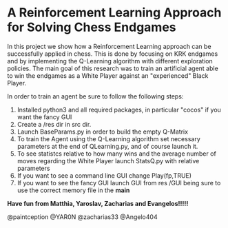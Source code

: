# A Reinforcement Learning Approach for Solving Chess Endgames

In this project we show how a Reinforcement Learning approach can be successfully applied in chess. This is done by focusing on KRK endgames and by implementing the Q-Learning algorithm with different exploration policies. The main goal of this research was to train an artificial agent able to win the endgames as a White Player against an "experienced" Black Player.

In order to train an agent be sure to follow the following steps:

1. Installed python3 and all required packages, in particular "cocos" if you want the fancy GUI
2. Create a /res dir in src dir.
3. Launch BaseParams.py in order to build the empty Q-Matrix
4. To train the Agent using the Q-Learning algorithm set necessary parameters at the end of QLearning.py, and of course launch it.
5. To see statistcs relative to how many wins and the average number of moves regarding the White Player launch StatsQ.py with relative parameters
6. If you want to see a command line GUI change Play(fp,TRUE)
7. If you want to see the fancy GUI launch GUI from res /GUI being sure to use the correct memory file in the __main__
 
**Have fun from Matthia, Yaroslav, Zacharias and Evangelos!!!!!**

@paintception @YAR0N @zacharias33 @Angelo404
